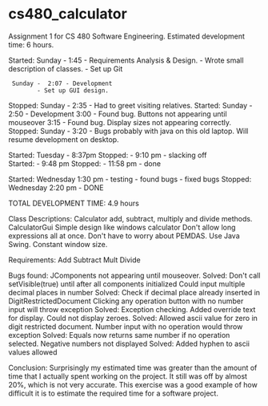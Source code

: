 # cs480_calculator

Assignment 1 for CS 480 Software Engineering.
Estimated development time: 6 hours.

Started: Sunday -  1:45 - Requirements Analysis & Design.
			- Wrote small description of classes.
			- Set up Git

	 Sunday -  2:07 - Development
			- Set up GUI design.

Stopped: Sunday -  2:35 - Had to greet visiting relatives.
Started: Sunday -  2:50 - Development
		   3:00	- Found bug. Buttons not appearing until mouseover
		   3:15	- Found bug. Display sizes not appearing correctly.
Stopped: Sunday -  3:20	- Bugs probably with java on this old laptop. Will resume development on desktop.


Started: Tuesday - 8:37pm
Stopped: 	 - 9:10 pm - slacking off			
Started: 	 - 9:48 pm
Stopped: 	 - 11:58 pm - done				

Started: Wednesday 1:30 pm - testing
			   - found bugs
		           - fixed bugs
Stopped: Wednesday 2:20 pm - DONE				

TOTAL DEVELOPMENT TIME: 4.9 hours

Class Descriptions:
	Calculator 
		add, subtract, multiply and divide methods.
	CalculatorGui 
		Simple design like windows calculator 
		Don't allow long expressions all at once. 
		Don't have to worry about PEMDAS. 
		Use Java Swing.
		Constant window size.

Requirements:
	Add
	Subtract
	Mult
	Divide


Bugs found:
	JComponents not appearing until mouseover.
		Solved: Don't call setVisible(true) until after all components initialized
	Could input multiple decimal places in number
		Solved: Check if decimal place already inserted in DigitRestrictedDocument
	Clicking any operation button with no number input will throw exception
		Solved: Exception checking. Added override text for display.
	Could not display zeroes.
		Solved: Allowed ascii value for zero in digit restricted document.
	Number input with no operation would throw exception
		Solved: Equals now returns same number if no operation selected.
	Negative numbers not displayed
		Solved: Added hyphen to ascii values allowed


Conclusion: Surprisingly my estimated time was greater than the amount of time that I actually spent working on the project. It still was off by almost 20%, which is not very accurate. This exercise was a good example of how difficult it is to estimate the required time for a software project.